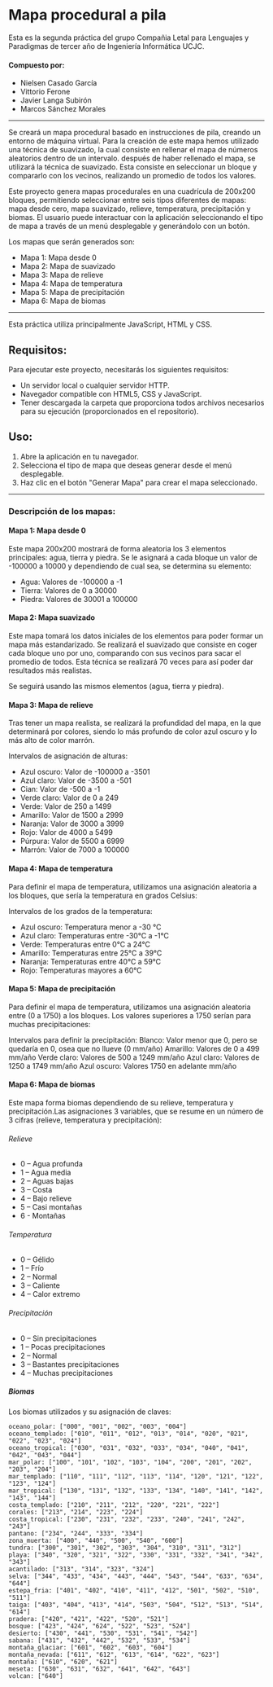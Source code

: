# Mapa procedural a pila

Esta es la segunda práctica del grupo Compañia Letal para Lenguajes y Paradigmas de tercer año de Ingeniería Informática UCJC.
#### Compuesto por:
                

+ Nielsen Casado García
+ Vittorio Ferone
+ Javier Langa Subirón
+ Marcos Sánchez Morales
                
----
Se creará un mapa procedural basado en instrucciones de pila, creando un entorno de máquina virtual. Para la creación de este mapa hemos utilizado una técnica de suavizado, la cual consiste en rellenar el mapa de números aleatorios dentro de un intervalo. después de haber rellenado el mapa, se utilizará la técnica de suavizado. Esta consiste en seleccionar un bloque y compararlo con los vecinos, realizando un promedio de todos los valores.

Este proyecto genera mapas procedurales en una cuadrícula de 200x200 bloques, permitiendo seleccionar entre seis tipos diferentes de mapas: mapa desde cero, mapa suavizado, relieve, temperatura, precipitación y biomas. El usuario puede interactuar con la aplicación seleccionando el tipo de mapa a través de un menú desplegable y generándolo con un botón.

Los mapas que serán generados son:
- Mapa 1: Mapa desde 0
- Mapa 2: Mapa de suavizado
- Mapa 3: Mapa de relieve
- Mapa 4: Mapa de temperatura
- Mapa 5: Mapa de precipitación
- Mapa 6: Mapa de biomas

----

Esta práctica utiliza principalmente JavaScript, HTML y CSS.


## Requisitos:
Para ejecutar este proyecto, necesitarás los siguientes requisitos:

- Un servidor local o cualquier servidor HTTP.
- Navegador compatible con HTML5, CSS y JavaScript.
- Tener descargada la carpeta que proporciona todos archivos necesarios para su ejecución (proporcionados en el repositorio).

## Uso:
1. Abre la aplicación en tu navegador.
2. Selecciona el tipo de mapa que deseas generar desde el menú desplegable.
3. Haz clic en el botón "Generar Mapa" para crear el mapa seleccionado.
----
### Descripción de los mapas:
#### Mapa 1: Mapa desde 0

Este mapa 200x200 mostrará de forma aleatoria los 3 elementos principales: agua, tierra y piedra. Se le asignará a cada bloque un valor de -100000 a 10000 y dependiendo de cual sea, se determina su elemento:
- Agua: Valores de -100000 a -1
- Tierra: Valores de 0 a 30000
- Piedra: Valores de 30001 a 100000

#### Mapa 2: Mapa suavizado

Este mapa tomará los datos iniciales de los elementos para poder formar un mapa más estandarizado.
Se realizará el suavizado que consiste en coger cada bloque uno por uno, comparando con sus vecinos para sacar el promedio de todos. Esta técnica se realizará 70 veces para así poder dar resultados más realistas.

Se seguirá usando las mismos elementos (agua, tierra y piedra).

#### Mapa 3: Mapa de relieve

Tras tener un mapa realista, se realizará la profundidad del mapa, en la que determinará por colores, siendo lo más profundo de color azul oscuro y lo más alto de color marrón.

Intervalos de asignación de alturas:
- Azul oscuro: Valor de -100000 a -3501
- Azul claro: Valor de -3500 a -501
- Cian: Valor de -500 a -1
- Verde claro: Valor de 0 a 249
- Verde: Valor de 250 a 1499
- Amarillo: Valor de 1500 a 2999 
- Naranja: Valor de 3000 a 3999
- Rojo: Valor de 4000 a 5499
- Púrpura: Valor de 5500 a 6999
- Marrón: Valor de 7000 a 100000

#### Mapa 4: Mapa de temperatura

Para definir el mapa de temperatura, utilizamos una asignación aleatoria a los bloques, que sería la temperatura en grados Celsius:

Intervalos de los grados de la temperatura:
- Azul oscuro: Temperatura menor a -30 °C
- Azul claro: Temperaturas entre -30°C a -1°C
- Verde: Temperaturas entre 0°C a 24°C
- Amarillo: Temperaturas entre 25°C a 39°C
- Naranja: Temperaturas entre 40°C a 59°C
- Rojo: Temperaturas mayores a 60°C

#### Mapa 5: Mapa de precipitación

Para definir el mapa de temperatura, utilizamos una asignación aleatoria entre (0 a 1750) a los bloques. Los valores superiores a 1750 serían para muchas precipitaciones:

Intervalos para definir la precipitación:
Blanco: Valor menor que 0, pero se quedaría en 0, osea que no llueve (0 mm/año)
Amarillo: Valores de 0 a 499 mm/año
Verde claro: Valores de 500 a 1249 mm/año
Azul claro: Valores de 1250 a 1749 mm/año
Azul oscuro: Valores 1750 en adelante mm/año

#### Mapa 6: Mapa de biomas

Este mapa forma biomas dependiendo de su relieve, temperatura y precipitación.Las asignaciones 3 variables, que se resume en un número de 3 cifras (relieve, temperatura y precipitación):

###### Relieve
- 0 – Agua profunda
- 1 – Agua media
- 2 – Aguas bajas
- 3 – Costa
- 4 – Bajo relieve
- 5 – Casi montañas
- 6 - Montañas

###### Temperatura
- 0 – Gélido
- 1 – Frío
- 2 – Normal
- 3 – Caliente
- 4 – Calor extremo

###### Precipitación
- 0 – Sin precipitaciones
- 1 – Pocas precipitaciones
- 2 – Normal
- 3 – Bastantes precipitaciones
- 4 – Muchas precipitaciones

##### Biomas

Los biomas utilizados y su asignación de claves:

    oceano_polar: ["000", "001", "002", "003", "004"]
    oceano_templado: ["010", "011", "012", "013", "014", "020", "021", "022", "023", "024"]
    oceano_tropical: ["030", "031", "032", "033", "034", "040", "041", "042", "043", "044"]
    mar_polar: ["100", "101", "102", "103", "104", "200", "201", "202", "203", "204"]
    mar_templado: ["110", "111", "112", "113", "114", "120", "121", "122", "123", "124"]
    mar_tropical: ["130", "131", "132", "133", "134", "140", "141", "142", "143", "144"]
    costa_templado: ["210", "211", "212", "220", "221", "222"]
    corales: ["213", "214", "223", "224"]
    costa_tropical: ["230", "231", "232", "233", "240", "241", "242", "243"]
    pantano: ["234", "244", "333", "334"]
    zona_muerta: ["400", "440", "500", "540", "600"]
    tundra: ["300", "301", "302", "303", "304", "310", "311", "312"]
    playa: ["340", "320", "321", "322", "330", "331", "332", "341", "342", "343"]
    acantilado: ["313", "314", "323", "324"]
    selva: ["344", "433", "434", "443", "444", "543", "544", "633", "634", "644"]
    estepa_fria: ["401", "402", "410", "411", "412", "501", "502", "510", "511"]
    taiga: ["403", "404", "413", "414", "503", "504", "512", "513", "514", "614"]
    pradera: ["420", "421", "422", "520", "521"]
    bosque: ["423", "424", "624", "522", "523", "524"]
    desierto: ["430", "441", "530", "531", "541", "542"]
    sabana: ["431", "432", "442", "532", "533", "534"]
    montaña_glaciar: ["601", "602", "603", "604"]
    montaña_nevada: ["611", "612", "613", "614", "622", "623"]
    montaña: ["610", "620", "621"]
    meseta: ["630", "631", "632", "641", "642", "643"]
    volcan: ["640"]

